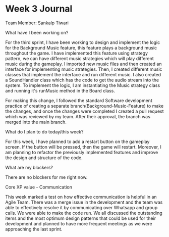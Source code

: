 # Week 3 Journal


Team Member: Sankalp Tiwari


What have I been working on?

For the third sprint, I have been working to design and implement the logic for the Background Music feature, this feature plays a background music throughout the game. I have implemented this feature using strategy pattern, we can have different music strategies which will play different music during the gameplay. I imported new music files and then created an interface for implementing music strategies. Then, I created different music classes that implement the interface and run different music. I also created a SoundHandler class which has the code to get the audio stream into the system. To implement the logic, I am instantiating the Music strategy class and running it's runMusic method in the Board class. 

For making this change, I followed the standard Software development practice of creating a separate branch(Background-Music-Feature) to make the changes, and once the changes were completed I created a pull request which was reviewed by my team. After their approval, the branch was merged into the main branch. 


What do I plan to do today/this week?

For this week, I have planned to add a restart button on the gameplay screen. If the button will be pressed, then the game will restart. Moreover, I am planning to refactor the previously implemented features and improve the design and structure of the code.


What are my blockers?

There are no blockers for me right now. 


Core XP value - Communication

This week marked a test on how effective communication is helpful in an Agile Team. There was a merge issue in the development and the team was able to effectively resolve it by communicating over Whatsapp and group calls. We were able to make the code run. We all discussed the outstanding items and the most optimum design patterns that could be used for their development and planned to have more frequent meetings as we were approaching the last sprint. 

